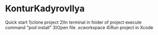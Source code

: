 # KonturKadyrovIlya
Quick start
1)clone project
2)In terminal in folder of project execute command "pod install"
3)Open file .xcworkspace
4)Run project in Xcode
